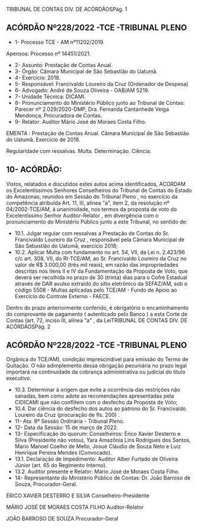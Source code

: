 TRIBUNAL DE CONTAS DIV. DE ACÓRDÃOSPág. 1

## ACÓRDÃO Nº228/2022 -TCE -TRIBUNAL PLENO

- 1- Processo TCE - AM nº11202/2019.

Apensos: Processo nº  14451/2021.

- 2- Assunto: Prestação de Contas Anual.
- 3- Órgão: Câmara Municipal de São Sebastião do Uatumã.
- 4- Exercício: 2018.
- 5- Responsável: Francivaldo Loureiro da Cruz (Ordenador de Despesa)
- 6- Advogado: André de Souza Oliveira - OAB/AM 5219.
- 7- Unidade Técnica: DICAMI.
- 8- Pronunciamento  do  Ministério  Público  junto  ao  Tribunal  de  Contas: Parecer  nº 2.029/2020-DMP, Dra. Fernanda Cantanhede Veiga Mendonça, Procuradora de Contas.
- 9- Relator: Auditor Mário José de Moraes Costa Filho.

EMENTA : Prestação  de  Contas  Anual. Câmara Municipal de São Sebastião do Uatumã. Exercício de 2018.

Regularidade  com  ressalvas.  Multa.  Determinação. Ciência.

## 10-  ACÓRDÃO:

Vistos, relatados e discutidos estes autos acima identificados, ACORDAM os Excelentíssimos Senhores Conselheiros do Tribunal de Contas do Estado do Amazonas, reunidos em Sessão do Tribunal Pleno , no exercício da competência atribuída Art. 11, III, alínea  "a",  item  2,  da  resolução  nº  04/2002-TCE/AM, à  unanimidade, nos  termos  da proposta  de  voto  do  Excelentíssimo  Senhor  Auditor-Relator , em  divergência com  o pronunciamento do Ministério Público junto a este Tribunal, no sentido de:

- 10.1. Julgar  regular  com  ressalvas a Prestação  de  Contas  do Sr. Francivaldo Loureiro da Cruz , responsável pela Câmara Municipal de São Sebastião do Uatumã, exercício 2018;
- 10.2. Aplicar Multa com fundamento no art. 54, VII, da Lei n. 2.423/96 c/c art. 308, VII, do RI-TCE/AM, ao Sr. Francivaldo Loureiro da Cruz no valor de R$ 3.000,00 (três mil reais), em razão das impropriedades descritas nos itens II e IV da Fundamentação da Proposta de Voto, que deverá ser recolhida no prazo de 30 (trinta) dias para o Cofre Estadual através de DAR avulso extraído do sítio eletrônico da SEFAZ/AM, sob o código 5508 - Multas aplicadas pelo TCE/AM - Fundo de Apoio ao Exercício do Controle Externo - FAECE.

Dentro do prazo anteriormente conferido, é obrigatório o encaminhamento  do  comprovante  de  pagamento  ( autenticado  pelo Banco )  a  esta  Corte  de Contas (art. 72, inciso III, alínea "a" , da LeiTRIBUNAL DE CONTAS DIV. DE ACÓRDÃOSPág. 2

## ACÓRDÃO Nº228/2022 -TCE -TRIBUNAL PLENO

Orgânica do TCE/AM), condição imprescindível para emissão do Termo de Quitação. O não adimplemento dessa obrigação pecuniária no prazo legal importará na continuidade da cobrança administrativa ou judicial do título executivo.

- 10.3. Determinar à  origem  que  evite  a  ocorrência  das  restrições  não sanadas, bem como adote as recomendações apresentadas pela CIDICAMI que não conflitem com o desfecho da Proposta de Voto;
- 10.4. Dar  ciência do  desfecho  dos  autos  ao  patrono  do Sr.  Francivaldo Loureiro da Cruz (procuração de fls. 200) .
- 11-  Ata: 8ª Sessão Ordinária - Tribunal Pleno.
- 12-  Data da Sessão: 15 de março de 2022.
- 13-  Especificação do quorum: Conselheiros: Érico Xavier Desterro e Silva (Presidente não votou), Yara Amazônia Lins Rodrigues dos Santos, Mario Manoel Coelho de Mello, Josué Cláudio de Souza Neto e Luiz Henrique Pereira Mendes (Convocado).
- 13.1. Declaração de Impedimento: Auditor Alber Furtado de Oliveira Júnior (art. 65 do Regimento Interno).
- 13.2. Auditor presente e Relator: Mário José de Moraes Costa Filho.
- 14-  Representante  do  Ministério  Público  de  Contas: Dr.  João  Barroso  de  Souza, Procurador-Geral.

ÉRICO XAVIER DESTERRO E SILVA Conselheiro-Presidente

MÁRIO JOSÉ DE MORAES COSTA FILHO Auditor-Relator

JOÃO BARROSO DE SOUZA Procurador-Geral
